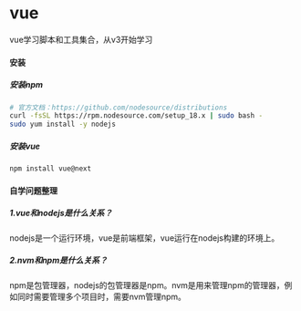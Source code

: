 # vue
vue学习脚本和工具集合，从v3开始学习

#### 安装

##### 安装npm
```bash
# 官方文档：https://github.com/nodesource/distributions
curl -fsSL https://rpm.nodesource.com/setup_18.x | sudo bash -
sudo yum install -y nodejs
```

##### 安装vue
```bash
npm install vue@next
```


#### 自学问题整理
##### 1.vue和nodejs是什么关系？
nodejs是一个运行环境，vue是前端框架，vue运行在nodejs构建的环境上。

##### 2.nvm和npm是什么关系？
npm是包管理器，nodejs的包管理器是npm。nvm是用来管理npm的管理器，例如同时需要管理多个项目时，需要nvm管理npm。

